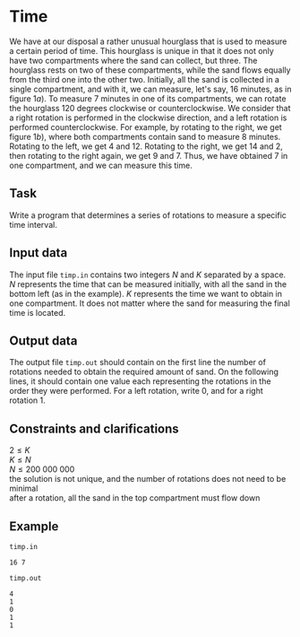 # Time

We have at our disposal a rather unusual hourglass that is used to measure a certain period of time. This hourglass is unique in that it does not only have two compartments where the sand can collect, but three. The hourglass rests on two of these compartments, while the sand flows equally from the third one into the other two. Initially, all the sand is collected in a single compartment, and with it, we can measure, let's say, $16$ minutes, as in figure $1a)$. To measure $7$ minutes in one of its compartments, we can rotate the hourglass $120$ degrees clockwise or counterclockwise. We consider that a right rotation is performed in the clockwise direction, and a left rotation is performed counterclockwise. For example, by rotating to the right, we get figure $1b)$, where both compartments contain sand to measure $8$ minutes. Rotating to the left, we get $4$ and $12$. Rotating to the right, we get $14$ and $2$, then rotating to the right again, we get $9$ and $7$. Thus, we have obtained $7$ in one compartment, and we can measure this time.

## Task

Write a program that determines a series of rotations to measure a specific time interval.

## Input data

The input file `timp.in` contains two integers $N$ and $K$ separated by a space. $N$ represents the time that can be measured initially, with all the sand in the bottom left (as in the example). $K$ represents the time we want to obtain in one compartment. It does not matter where the sand for measuring the final time is located.

## Output data

The output file `timp.out` should contain on the first line the number of rotations needed to obtain the required amount of sand. On the following lines, it should contain one value each representing the rotations in the order they were performed. For a left rotation, write $0$, and for a right rotation $1$.

## Constraints and clarifications

$2 \leq K$  
$K \leq N$  
$N \leq 200\ 000\ 000$  
the solution is not unique, and the number of rotations does not need to be minimal  
after a rotation, all the sand in the top compartment must flow down  

## Example

`timp.in`  
```
16 7
```

`timp.out`  
```
4
1
0
1
1
```